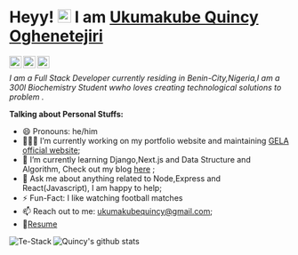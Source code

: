 
# Heyy! <img src="https://user-images.githubusercontent.com/1303154/88677602-1635ba80-d120-11ea-84d8-d263ba5fc3c0.gif" width="24px" alt="hi"> I am [Ukumakube Quincy Oghenetejiri](https://google.com)

<a href="https://twitter.com/Quincyoghenex">
  <img align ="left" alt="Quincy Oghenetejiri | Twitter" width="22px" src="https://cdn.jsdelivr.net/npm/simple-icons@v3/icons/twitter.svg" />
</a>
<a href="https://www.linkedin.com/in/quincy-oghenetejiri/">
  <img align="left" alt="Quincy Linkedin" width="22px" src="https://cdn.jsdelivr.net/npm/simple-icons@v3/icons/linkedin.svg" />
</a>
<a href="https://mailto:ukumakubequincy@gmail.com">
  <img align ="left" alt="Quincy's Mail" width="22px" src="https://cdn.jsdelivr.net/npm/simple-icons@v3/icons/gmail.svg"/>
</a>

<br/>


*I am  a Full Stack Developer currently residing in Benin-City,Nigeria,I am a 300l Biochemistry Student wwho loves creating technological solutions to problem .*


**Talking about Personal Stuffs:**
- 😄 Pronouns: he/him
- 👨🏽‍💻 I’m currently working on my portfolio website and  maintaining [GELA official website](https://gelaofficial.com);
- 🌱 I’m currently learning Django,Next.js and Data Structure and Algorithm, Check out my blog [here](https://quincy-oghenetejiri.hashnode.dev/) ; 
- 💬 Ask me about anything related to Node,Express and React(Javascript), I am happy to help;
- ⚡️ Fun-Fact: I like watching football matches 
- 📫 Reach out to me: ukumakubequincy@gmail.com;
- 📝[Resume](https://drive.google.com/file/d/14-QEh_ZNDZL-AjH0v9LQq-LmlsOk59cZ/view?usp=drivesdk)
 
<p><img align="left" src="https://github-readme-stats.vercel.app/api/top-langs?username=Te-Stack&show_icons=true&theme=tokyonight&locale=en&layout=compact" alt="Te-Stack" /></p>


![Quincy's github stats](https://github-readme-stats.vercel.app/api?username=Te-Stack&show_icons=true&hide_border=true)







